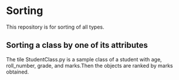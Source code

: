 # Sorting
This repository is for sorting of all types. 

## Sorting a class by one of its attributes 
The tile StudentClass.py is a sample class of a student with age, roll_number, grade, and marks.Then the objects are ranked by marks obtained. 

